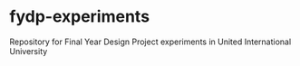# fydp-experiments
Repository for Final Year Design Project experiments in United International University
